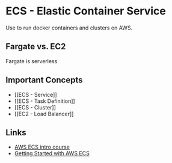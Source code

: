 # ECS - Elastic Container Service
Use to run docker containers and clusters on AWS.

## Fargate vs. EC2
Fargate is serverless

## Important Concepts
- [[ECS - Service]]
- [[ECS - Task Definition]]
- [[ECS - Cluster]]
- [[EC2 - Load Balancer]]

## Links
- [AWS ECS intro course](https://explore.skillbuilder.aws/learn/course/233/play/11700)
- [Getting Started with AWS ECS](https://explore.skillbuilder.aws/learn/course/13597/play/60846/getting-started-with-amazon-elastic-container-service-v010100)